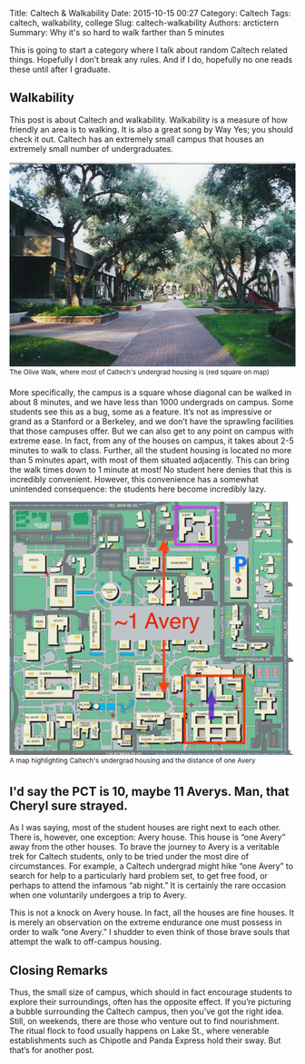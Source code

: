 Title: Caltech & Walkability
Date: 2015-10-15 00:27
Category: Caltech
Tags: caltech, walkability, college
Slug: caltech-walkability
Authors: arctictern
Summary: Why it's so hard to walk farther than 5 minutes

This is going to start a category where I talk about random Caltech related 
things. Hopefully I don’t break any rules. And if I do, hopefully no one reads 
these until after I graduate.

## Walkability
This post is about Caltech and walkability. Walkability is a measure of how 
friendly an area is to walking. It is also a great song by Way Yes; you should 
check it out. Caltech has an extremely small campus that houses an extremely 
small number of undergraduates.

![caltech-olive-walk](/images/caltech-olive-walk.jpg)
<sup>The Olive Walk, where most of Caltech's undergrad housing is 
(red square on map)</sup>


More specifically, the campus is a square whose diagonal can be walked in about 
8 minutes, and we have less than 1000 undergrads on campus. Some students see 
this as a bug, some as a feature. It’s not as impressive or grand as a Stanford 
or a Berkeley, and we don’t have the sprawling facilities that those campuses 
offer. But we can also get to any point on campus with extreme ease. In fact, 
from any of the houses on campus, it takes about 2-5 minutes to walk to class. 
Further, all the student housing is located no more than 5 minutes apart, with 
most of them situated adjacently. This can bring the walk times down to 1 minute 
at most! No student here denies that this is incredibly convenient. However, this 
convenience has a somewhat unintended consequence: the students here become incredibly lazy. 

![caltech-map](/images/caltech-map.gif)
<sup>A map highlighting Caltech's undergrad housing and the distance of one 
Avery</sup>

## I'd say the PCT is 10, maybe 11 Averys. Man, that Cheryl sure strayed.
As I was saying, most of the student houses are right next to each other. There 
is, however, one exception: Avery house. This house is “one Avery” away from 
the other houses. To brave the journey to Avery is a veritable trek for Caltech 
students, only to be tried under the most dire of circumstances. For example, 
a Caltech undergrad might hike “one Avery” to search for help to a particularly 
hard problem set, to get free food, or perhaps to attend the infamous “ab night.” 
It is certainly the rare occasion when one voluntarily undergoes a trip to Avery. 

This is not a knock on Avery house. In fact, all the houses are fine houses. It 
is merely an observation on the extreme endurance one must possess in order to 
walk “one Avery.” I shudder to even think of those brave souls that attempt the 
walk to off-campus housing.

## Closing Remarks
Thus, the small size of campus, which should in fact encourage students to 
explore their surroundings, often has the opposite effect. If you’re picturing 
a bubble surrounding the Caltech campus, then you’ve got the right idea. Still, 
on weekends, there are those who venture out to find nourishment. The ritual 
flock to food usually happens on Lake St., where venerable establishments such 
as Chipotle and Panda Express hold their sway. But that’s for another post.
